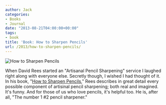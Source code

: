 ```yaml
---
author: Jack
categories:
- Books
- Journal
date: "2013-08-21T04:00:00+00:00"
tags:
- book
title: 'Book: How to Sharpen Pencils'
url: /2013/how-to-sharpen-pencils/
---
```


<aside> <img src="/img/2013/how-to-sharpen-pencils.jpg" alt="How to Sharpen Pencils" class="postimage" />
  
</aside> 

When David Rees started an "Artisanal Pencil Sharpening" service I laughed right along with everyone else. Secretly though, I wished I had thought of it. In his book, "[How to Sharpen Pencils][1]," Rees describes in great detail every possible component of artisinal pencil sharpening; both real and imagined. It's funny. And for those of us who love pencils, it's helpful too. He is, after all, "The number 1 #2 pencil sharpener."

 [1]: http://www.amazon.com/dp/1612190405?tag=jackbaty-20
